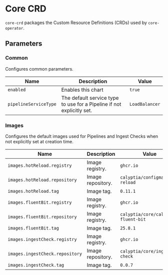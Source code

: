 # Core CRD

`core-crd` packages the Custom Resource Definitions (CRDs) used by `core-operator`.

## Parameters

### Common

Configures common parameters.

| Name                  | Description                                                           | Value          |
| --------------------- | --------------------------------------------------------------------- | -------------- |
| `enabled`             | Enables this chart                                                    | `true`         |
| `pipelineServiceType` | The default service type to use for a Pipeline if not explicitly set. | `LoadBalancer` |

### Images

Configures the default images used for Pipelines and Ingest Checks when not explicitly set at creation time.

| Name                            | Description       | Value                               |
| ------------------------------- | ----------------- | ----------------------------------- |
| `images.hotReload.registry`     | Image registry.   | `ghcr.io`                           |
| `images.hotReload.repository`   | Image repository. | `calyptia/configmap-reload`         |
| `images.hotReload.tag`          | Image tag.        | `0.11.1`                            |
| `images.fluentBit.registry`     | Image registry.   | `ghcr.io`                           |
| `images.fluentBit.repository`   | Image registry.   | `calyptia/core/calyptia-fluent-bit` |
| `images.fluentBit.tag`          | Image tag.        | `25.8.1`                            |
| `images.ingestCheck.registry`   | Image registry.   | `ghcr.io`                           |
| `images.ingestCheck.repository` | Image repository. | `calyptia/core/ingest-check`        |
| `images.ingestCheck.tag`        | Image tag.        | `0.0.7`                             |
